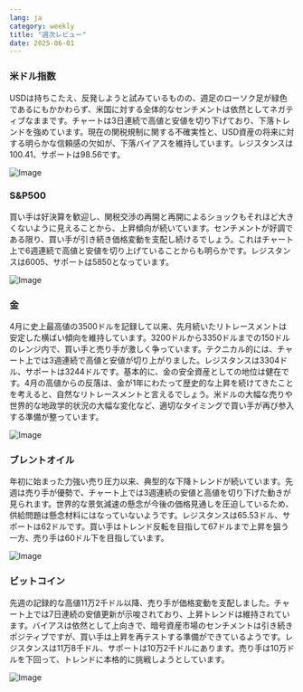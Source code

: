 ```yaml
---
lang: ja
category: weekly
title: "週次レビュー"
date: 2025-06-01
---
```


### 米ドル指数

USDは持ちこたえ、反発しようと試みているものの、週足のローソク足が緑色であるにもかかわらず、米国に対する全体的なセンチメントは依然としてネガティブなままです。チャートは3日連続で高値と安値を切り下げており、下落トレンドを強めています。現在の関税規制に関する不確実性と、USD資産の将来に対する明らかな信頼感の欠如が、下落バイアスを維持しています。レジスタンスは100.41、サポートは98.56です。

![Image](https://markleighedu.github.io/img/Jun-2025/01-Jun-2025/usdindex.jpg)

### S&P500

買い手は好決算を歓迎し、関税交渉の再開と再開によるショックもそれほど大きくないように見えることから、上昇傾向が続いています。センチメントが好調である限り、買い手が引き続き価格変動を支配し続けるでしょう。これはチャート上で6週連続で高値と安値を切り上げていることからも明らかです。レジスタンスは6005、サポートは5850となっています。

![Image](https://markleighedu.github.io/img/Jun-2025/01-Jun-2025/sp500.jpg)

### 金

4月に史上最高値の3500ドルを記録して以来、先月続いたリトレースメントは安定した横ばい傾向を維持しています。3200ドルから3350ドルまでの150ドルのレンジ内で、買い手と売り手が激しく争っています。テクニカル的には、チャート上では3週連続で高値と安値が切り上がりました。レジスタンスは3304ドル、サポートは3244ドルです。基本的に、金の安全資産としての地位は健在です。4月の高値からの反落は、金が1年にわたって歴史的な上昇を続けてきたことを考えると、自然なリトレースメントと言えるでしょう。米ドルの大幅な売りや世界的な地政学的状況の大幅な変化など、適切なタイミングで買い手が再び参入する準備が整っています。

![Image](https://markleighedu.github.io/img/Jun-2025/01-Jun-2025/gold.jpg)

### ブレントオイル

年初に始まった力強い売り圧力以来、典型的な下降トレンドが続いています。先週は売り手が優勢で、チャート上では3週連続の安値と高値を切り下げた動きが見られます。世界的な景気減速の懸念が今後の価格見通しを圧迫しているため、供給問題は懸念材料にはなっていないようです。レジスタンスは65.53ドル、サポートは62ドルです。買い手はトレンド反転を目指して67ドルまで上昇を狙う一方、売り手は60ドル下を目指しています。

![Image](https://markleighedu.github.io/img/Jun-2025/01-Jun-2025/brentoil.jpg)

### ビットコイン

先週の記録的な高値11万2千ドル以降、売り手が価格変動を支配しました。チャート上では7日連続の安値更新が示唆されており、上昇トレンドは維持されています。バイアスは依然として上向きで、暗号資産市場のセンチメントは引き続きポジティブですが、買い手は上昇を再テストする準備ができているようです。レジスタンスは11万8千ドル、サポートは10万2千ドルにあります。売り手は10万ドルを下回って、トレンドに本格的に挑戦しようとしています。

![Image](https://markleighedu.github.io/img/Jun-2025/01-Jun-2025/bitcoin.jpg)

